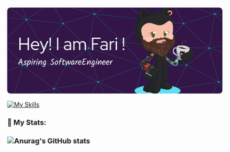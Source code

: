 ![Header](./github-header-image.png)

[![My Skills](https://skillicons.dev/icons?i=c,bash,py,html,css)](https://skillicons.dev)

<h3 align="left">🫥 My Stats:<h3>

![Anurag's GitHub stats](https://github-readme-stats.vercel.app/api?username=Fariviriski&show_icons=true&theme=radical)
